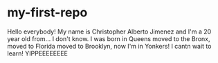 # my-first-repo
Hello everybody!
My name is Christopher Alberto Jimenez and I'm a 20 year old from... I don't know. I was born in Queens moved to the Bronx, moved to Florida moved to Brooklyn, now I'm in Yonkers! I cantn wait to learn! YIPPEEEEEEEE